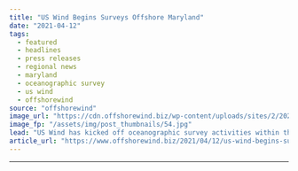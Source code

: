 ```yaml
---
title: "US Wind Begins Surveys Offshore Maryland"
date: "2021-04-12"
tags: 
  - featured
  - headlines
  - press releases
  - regional news
  - maryland
  - oceanographic survey
  - us wind
  - offshorewind
source: "offshorewind"
image_url: "https://cdn.offshorewind.biz/wp-content/uploads/sites/2/2021/04/12160003/US-Wind-Begins-Surveys-Offshore-Maryland.jpg"
image_fp: "/assets/img/post_thumbnails/54.jpg"
lead: "US Wind has kicked off oceanographic survey activities within the lease area offshore Maryland"
article_url: "https://www.offshorewind.biz/2021/04/12/us-wind-begins-surveys-offshore-maryland/"
---
```


---
